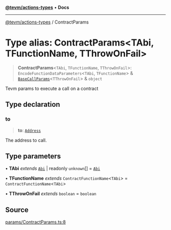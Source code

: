 [**@tevm/actions-types**](../README.md) • **Docs**

***

[@tevm/actions-types](../globals.md) / ContractParams

# Type alias: ContractParams\<TAbi, TFunctionName, TThrowOnFail\>

> **ContractParams**\<`TAbi`, `TFunctionName`, `TThrowOnFail`\>: `EncodeFunctionDataParameters`\<`TAbi`, `TFunctionName`\> & [`BaseCallParams`](BaseCallParams.md)\<`TThrowOnFail`\> & `object`

Tevm params to execute a call on a contract

## Type declaration

### to

> **to**: [`Address`](Address.md)

The address to call.

## Type parameters

• **TAbi** *extends* [`Abi`](Abi.md) \| readonly `unknown`[] = [`Abi`](Abi.md)

• **TFunctionName** *extends* `ContractFunctionName`\<`TAbi`\> = `ContractFunctionName`\<`TAbi`\>

• **TThrowOnFail** *extends* `boolean` = `boolean`

## Source

[params/ContractParams.ts:8](https://github.com/evmts/tevm-monorepo/blob/main/packages/actions-types/src/params/ContractParams.ts#L8)
